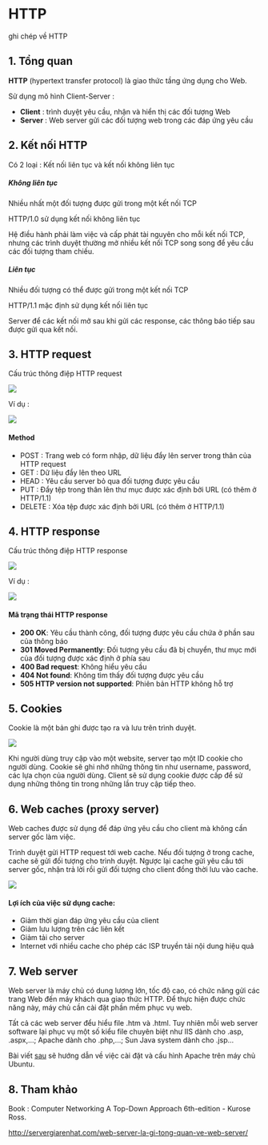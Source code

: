 # HTTP
ghi chép về HTTP

## 1. Tổng quan 
**HTTP** (hypertext transfer protocol) là giao thức tầng ứng dụng cho Web.

Sử dụng mô hình Client-Server :

- **Client** : trình duyệt yêu cầu, nhận và hiển thị các đối tượng Web
- **Server** : Web server gửi các đối tượng web trong các đáp ứng yêu cầu 

## 2. Kết nối HTTP
Có 2 loại : Kết nối liên tục và kết nối không liên tục 

##### Không liên tục 
Nhiều nhất một đối tượng được gửi trong một kết nối TCP 

HTTP/1.0 sử dụng kết nối không liên tục

Hệ điều hành phải làm việc và cấp phát tài nguyên cho mỗi kết nối TCP, nhưng các trình duyệt thường mở nhiều kết nối TCP song song để yêu cầu các đối tượng tham chiếu. 

##### Liên tục 
Nhiều đối tượng có thể được gửi trong một kết nối TCP

HTTP/1.1 mặc định sử dụng kết nối liên tục 

Server để các kết nối mở sau khi gửi các response, các thông báo tiếp sau được gửi qua kết nối. 

## 3. HTTP request 
Cấu trúc thông điệp HTTP request

<img src="http://i.imgur.com/rdwliuE.png">

Ví dụ :

<img src="http://i.imgur.com/Lsa8ff8.png">

#### Method 
- POST : Trang web có form nhập, dữ liệu đẩy lên server trong thân của HTTP request
- GET : Dữ liệu đẩy lên theo URL 
- HEAD : Yêu cầu server bỏ qua đối tượng được yêu cầu 
- PUT : Đẩy tệp trong thân lên thư mục được xác định bởi URL (có thêm ở HTTP/1.1)
- DELETE : Xóa tệp được xác định bởi URL (có thêm ở HTTP/1.1)

## 4. HTTP response 
Cấu trúc thông điệp HTTP response

<img src="http://i.imgur.com/VlsUNjX.png">

Ví dụ :

<img src="http://i.imgur.com/XdMvWXn.png">

#### Mã trạng thái HTTP response
- **200 OK**: Yêu cầu thành công, đối tượng được yêu cầu chứa ở phần sau của thông báo
- **301 Moved Permanently**: Đối tượng yêu cầu đã bị chuyển, thư mục mới của đối tượng được xác định ở phía sau
- **400 Bad request**: Không hiểu yêu cầu
- **404 Not found**: Không tìm thấy đối tượng được yêu cầu
- **505 HTTP version not supported**: Phiên bản HTTP không hỗ trợ

## 5. Cookies
Cookie là một bản ghi được tạo ra và lưu trên trình duyệt. 

<img src="http://i.imgur.com/VzeiuAo.png">

Khi người dùng truy cập vào một website, server tạo một ID cookie cho người dùng. Cookie sẽ ghi nhớ những thông tin như username, password, các lựa chọn của người dùng. Client sẽ sử dụng cookie được cấp để sử dụng những thông tin trong những lần truy cập tiếp theo.

## 6. Web caches (proxy server)
Web caches được sử dụng để đáp ứng yêu cầu cho client mà không cần server gốc làm việc.

Trình duyệt gửi HTTP request tới web cache. Nếu đối tượng ở trong cache, cache sẽ gửi đối tượng cho trình duyệt. Ngược lại cache gửi yêu cầu tới server gốc, nhận trả lời rồi gửi đối tượng cho client đồng thời lưu vào cache.

<img src="http://i.imgur.com/vHaejwa.png">

#### Lợi ích của việc sử dụng cache:
- Giảm thời gian đáp ứng yêu cầu của client
- Giảm lưu lượng trên các liên kết
- Giảm tải cho server
- Internet với nhiều cache cho phép các ISP truyền tải nội dung hiệu quả

## 7. Web server
Web server là máy chủ có dung lượng lớn, tốc độ cao, có chức năng gửi các trang Web đến máy khách qua giao thức HTTP.
Để thực hiện được chức năng này, máy chủ cần cài đặt phần mềm phục vụ web. 

Tất cả các web server đểu hiểu file .htm và .html. Tuy nhiên mỗi web server software lại phục vụ một số kiểu file chuyên biệt như IIS dành cho .asp, .aspx,...; Apache dành cho .php,...; Sun Java system dành cho .jsp...

Bài viết [sau](https://github.com/locvx1234/HTTP/blob/master/Apache2.md) sẽ hướng dẫn về việc cài đặt và cấu hình Apache trên máy chủ Ubuntu.

## 8. Tham khảo 
Book : Computer Networking A Top-Down Approach 6th-edition - Kurose Ross.

http://servergiarenhat.com/web-server-la-gi-tong-quan-ve-web-server/